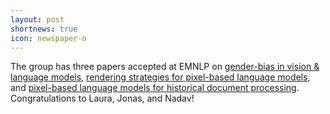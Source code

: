 ```yaml
---
layout: post
shortnews: true
icon: newspaper-o
---
```


The group has three papers accepted at EMNLP on [gender-bias in vision & language models](https://arxiv.org/abs/2310.17530), [rendering strategies for pixel-based language models](https://arxiv.org/abs/2311.00522), and [pixel-based language models for historical document processing](https://arxiv.org/abs/2310.18343). Congratulations to Laura, Jonas, and Nadav!
